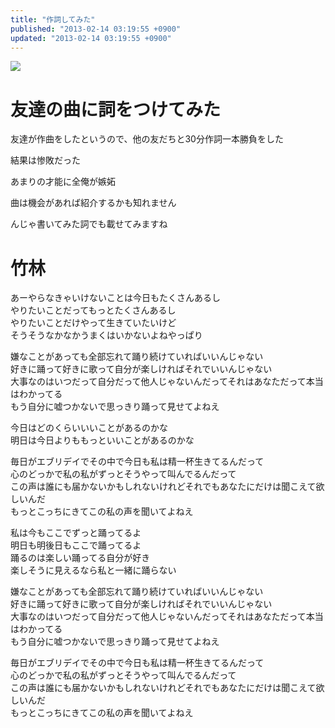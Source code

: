 ```yaml
---
title: "作詞してみた"
published: "2013-02-14 03:19:55 +0900"
updated: "2013-02-14 03:19:55 +0900"
---
```


![](/images/2013/2/13/lyrics-1.jpg)

# 友達の曲に詞をつけてみた

友達が作曲をしたというので、他の友だちと30分作詞一本勝負をした

結果は惨敗だった

あまりの才能に全俺が嫉妬

曲は機会があれば紹介するかも知れません

んじゃ書いてみた詞でも載せてみますね

# 竹林

あーやらなきゃいけないことは今日もたくさんあるし  
やりたいことだってもっとたくさんあるし  
やりたいことだけやって生きていたいけど  
そうそうなかなかうまくはいかないよねやっぱり

嫌なことがあっても全部忘れて踊り続けていればいいんじゃない  
好きに踊って好きに歌って自分が楽しければそれでいいんじゃない  
大事なのはいつだって自分だって他人じゃないんだってそれはあなただって本当はわかってる  
もう自分に嘘つかないで思っきり踊って見せてよねえ

今日はどのくらいいいことがあるのかな  
明日は今日よりももっといいことがあるのかな

毎日がエブリデイでその中で今日も私は精一杯生きてるんだって  
心のどっかで私の私がずっとそうやって叫んでるんだって  
この声は誰にも届かないかもしれないけれどそれでもあなたにだけは聞こえて欲しいんだ  
もっとこっちにきてこの私の声を聞いてよねえ

私は今もここでずっと踊ってるよ  
明日も明後日もここで踊ってるよ  
踊るのは楽しい踊ってる自分が好き  
楽しそうに見えるなら私と一緒に踊らない

嫌なことがあっても全部忘れて踊り続けていればいいんじゃない  
好きに踊って好きに歌って自分が楽しければそれでいいんじゃない  
大事なのはいつだって自分だって他人じゃないんだってそれはあなただって本当はわかってる  
もう自分に嘘つかないで思っきり踊って見せてよねえ

毎日がエブリデイでその中で今日も私は精一杯生きてるんだって  
心のどっかで私の私がずっとそうやって叫んでるんだって  
この声は誰にも届かないかもしれないけれどそれでもあなたにだけは聞こえて欲しいんだ  
もっとこっちにきてこの私の声を聞いてよねえ

